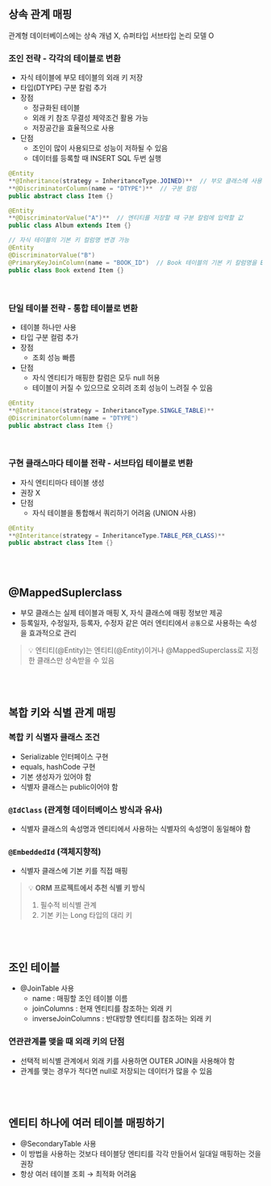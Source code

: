 ## 상속 관계 매핑

관계형 데이터베이스에는 상속 개념 X, 슈퍼타입 서브타입 논리 모델 O

### 조인 전략 - 각각의 테이블로 변환

- 자식 테이블에 부모 테이블의 외래 키 저장
- 타입(DTYPE) 구분 칼럼 추가
- 장점
  - 정규화된 테이블
  - 외래 키 참조 무결성 제약조건 활용 가능
  - 저장공간을 효율적으로 사용
- 단점
  - 조인이 많이 사용되므로 성능이 저하될 수 있음
  - 데이터를 등록할 때 INSERT SQL 두번 실행

```java
@Entity
**@Inheritance(strategy = InheritanceType.JOINED)**  // 부모 클래스에 사용
**@DiscriminatorColumn(name = "DTYPE")**  // 구분 컬럼
public abstract class Item {}
```

```java
@Entity
**@DiscriminatorValue("A")**  // 엔티티를 저장할 때 구분 칼럼에 입력할 값
public class Album extends Item {}
```

```java
// 자식 테이블의 기본 키 컬럼명 변경 가능
@Entity
@DiscriminatorValue("B")
@PrimaryKeyJoinColumn(name = "BOOK_ID")  // Book 테이블의 기본 키 칼럼명을 BOOK_ID로 변경 
public class Book extend Item {}
```

<br>

### 단일 테이블 전략 - 통합 테이블로 변환

- 테이블 하나만 사용
- 타입 구분 컬럼 추가
- 장점
  - 조회 성능 빠름
- 단점
  - 자식 엔티티가 매핑한 칼럼은 모두 null 허용
  - 테이블이 커질 수 있으므로 오히려 조회 성능이 느려질 수 있음

```java
@Entity
**@Interitance(strategy = InheritanceType.SINGLE_TABLE)**
@DiscriminatorColumn(name = "DTYPE")
public abstract class Item {}
```
<br>

### 구현 클래스마다 테이블 전략 - 서브타입 테이블로 변환

- 자식 엔티티마다 테이블 생성
- 권장 X
- 단점
  - 자식 테이블을 통합해서 쿼리하기 어려움 (UNION 사용)

```java
@Entity
**@Interitance(strategy = InheritanceType.TABLE_PER_CLASS)**
public abstract class Item {}
```

<br>
<br>

## @MappedSuplerclass

- 부모 클래스는 실제 테이블과 매핑 X, 자식 클래스에 매핑 정보만 제공
- 등록일자, 수정일자, 등록자, 수정자 같은 여러 엔티티에서 `공통`으로 사용하는 속성을 효과적으로 관리

>💡 엔티티(@Entity)는 엔티티(@Entity)이거나 @MappedSuperclass로 지정한 클래스만 상속받을 수 있음

<br>
<br>

## 복합 키와 식별 관계 매핑

### 복합 키 식별자 클래스 조건

- Serializable 인터페이스 구현
- equals, hashCode 구현
- 기본 생성자가 있어야 함
- 식별자 클래스는 public이어야 함

### `@IdClass` (관계형 데이터베이스 방식과 유사)

- 식별자 클래스의 속성명과 엔티티에서 사용하는 식별자의 속성명이 동일해야 함

### `@EmbeddedId` (객체지향적)

- 식별자 클래스에 기본 키를 직접 매핑

>💡 **ORM 프로젝트에서 추천 식별 키 방식**
>1. 필수적 비식별 관계
>2. 기본 키는 Long 타입의 대리 키

<br>
<br>

## 조인 테이블

- @JoinTable 사용
  - name : 매핑할 조인 테이블 이름
  - joinColumns : 현재 엔티티를 참조하는 외래 키
  - inverseJoinColumns : 반대방향 엔티티를 참조하는 외래 키

### 연관관계를 맺을 때 외래 키의 단점

- 선택적 비식별 관계에서 외래 키를 사용하면 OUTER JOIN을 사용해야 함
- 관계를 맺는 경우가 적다면 null로 저장되는 데이터가 많을 수 있음

<br>
<br>

## 엔티티 하나에 여러 테이블 매핑하기

- @SecondaryTable 사용
- 이 방법을 사용하는 것보다 테이블당 엔티티를 각각 만들어서 일대일 매핑하는 것을 권장
- 항상 여러 테이블 조회 → 최적화 어려움
